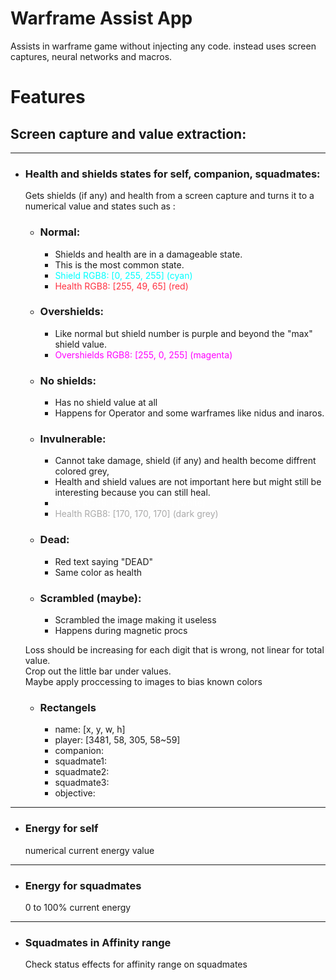 # Warframe Assist App
Assists in warframe game without injecting any code. instead uses screen captures, neural networks and macros. 
# Features

## Screen capture and value extraction:
---
- ### Health and shields states for self, companion, squadmates:
    Gets shields (if any) and health from a screen capture and turns it to a numerical value and states such as :
    - ### Normal:  
        - Shields and health are in a damageable state.  
        - This is the most common state.  
        - <span style="color:rgb(0, 255, 255)">Shield RGB8: [0, 255, 255] (cyan)</span>
        - <span style="color:rgb(255, 49, 65)">Health RGB8: [255, 49, 65] (red)</span>
    - ### Overshields:  
        - Like normal but shield number is purple and beyond the "max" shield value.
        - <span style="color:rgb(255, 0, 255)">Overshields RGB8: [255, 0, 255] (magenta)</span>
    - ### No shields:
        - Has no shield value at all
        - Happens for Operator and some warframes like nidus and inaros.
    - ### Invulnerable:  
        - Cannot take damage, shield (if any) and health become diffrent colored grey, 
        - Health and shield values are not important here but might still be interesting because you can still heal.
        - <span style="color:rgb(255, 255, 255)">Shield RGB8: [255, 255, 255] (white)</span>
        - <span style="color:rgb(170, 170, 170)">Health RGB8: [170, 170, 170] (dark grey)</span>
    - ### Dead:  
        - Red text saying "DEAD"
        - Same color as health
    - ### Scrambled (maybe):
        - Scrambled the image making it useless
        - Happens during magnetic procs  

    Loss should be increasing for each digit that is wrong, not linear for total value.  
    Crop out the little bar under values.  
    Maybe apply proccessing to images to bias known colors  
    - ### Rectangels
      - name: [x, y, w, h]
      - player: [3481, 58, 305, 58~59]
      - companion:
      - squadmate1:
      - squadmate2:
      - squadmate3:
      - objective:

---
- ### Energy for self
   numerical current energy value
---
- ### Energy for squadmates
    0 to 100% current energy 
---
- ### Squadmates in Affinity range
    Check status effects for affinity range on squadmates
<!--- 
<span style="color:rgb(0, 255, 255)">some *blue* text</span> 
--->